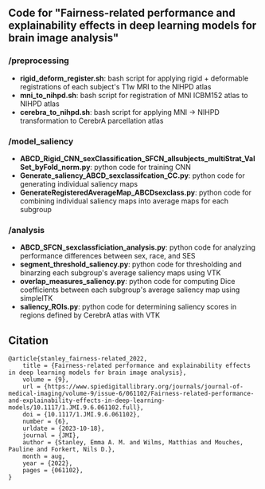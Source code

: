 ## Code for "Fairness-related performance and explainability effects in deep learning models for brain image analysis"

### /preprocessing
* **rigid_deform_register.sh**: bash script for applying rigid + deformable registrations of each subject's T1w MRI to the NIHPD atlas 
* **mni_to_nihpd.sh**: bash script for registration of MNI ICBM152 atlas to NIHPD atlas 
* **cerebra_to_nihpd.sh**: bash script for applying MNI -> NIHPD transformation to CerebrA parcellation atlas 


### /model_saliency
* **ABCD_Rigid_CNN_sexClassification_SFCN_allsubjects_multiStrat_ValSet_byFold_norm.py**: python code for training CNN
* **Generate_saliency_ABCD_sexclassifcation_CC.py**: python code for generating individual saliency maps
* **GenerateRegisteredAverageMap_ABCDsexclass.py**: python code for combining individual saliency maps into average maps for each subgroup

### /analysis
* **ABCD_SFCN_sexclassficiation_analysis.py**: python code for analyzing performance differences between sex, race, and SES
* **segment_threshold_saliency.py**: python code for thresholding and binarzing each subgroup's average saliency maps using VTK
* **overlap_measures_saliency.py**: python code for computing Dice coefficients between each subgroup's average saliency map using simpleITK
* **saliency_ROIs.py**: python code for determining saliency scores in regions defined by CerebrA atlas with VTK

## Citation
```
@article{stanley_fairness-related_2022,
	title = {Fairness-related performance and explainability effects in deep learning models for brain image analysis},
	volume = {9},
	url = {https://www.spiedigitallibrary.org/journals/journal-of-medical-imaging/volume-9/issue-6/061102/Fairness-related-performance-and-explainability-effects-in-deep-learning-models/10.1117/1.JMI.9.6.061102.full},
	doi = {10.1117/1.JMI.9.6.061102},
	number = {6},
	urldate = {2023-10-18},
	journal = {JMI},
	author = {Stanley, Emma A. M. and Wilms, Matthias and Mouches, Pauline and Forkert, Nils D.},
	month = aug,
	year = {2022},
	pages = {061102},
}
```
